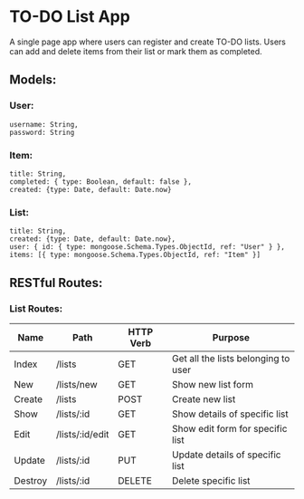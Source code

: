 # TO-DO List App

A single page app where users can register and create TO-DO lists.
Users can add and delete items from their list or mark them as completed.

## Models:

### User:
    username: String,
    password: String

### Item:
    title: String,
    completed: { type: Boolean, default: false },
    created: {type: Date, default: Date.now}

### List:
    title: String,
    created: {type: Date, default: Date.now},
    user: { id: { type: mongoose.Schema.Types.ObjectId, ref: "User" } },
    items: [{ type: mongoose.Schema.Types.ObjectId, ref: "Item" }]

## RESTful Routes:

### List Routes:

| Name    | Path            | HTTP Verb  | Purpose                                |
| ------- |-----------------| -----------| ---------------------------------------|
| Index   | /lists          | GET        | Get all the lists belonging to user    |
| New     | /lists/new      | GET        | Show new list form                     |
| Create  | /lists          | POST       | Create new list                        |
| Show    | /lists/:id      | GET        | Show details of specific list          |
| Edit    | /lists/:id/edit | GET        | Show edit form for specific list       |
| Update  | /lists/:id      | PUT        | Update details of specific list        |
| Destroy | /lists/:id      | DELETE     | Delete specific list                   |
